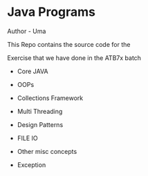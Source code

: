 # Java Programs



Author - Uma



This Repo contains the source code for the

Exercise that we have done in the ATB7x batch



- Core JAVA

- OOPs

- Collections Framework

- Multi Threading

- Design Patterns

- FILE IO

- Other misc concepts

- Exception